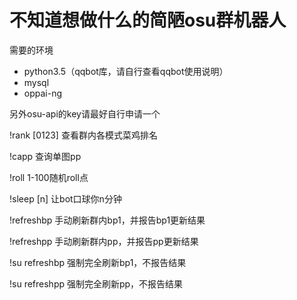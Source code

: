 # 不知道想做什么的简陋osu群机器人 #
需要的环境

- python3.5（qqbot库，请自行查看qqbot使用说明）
- mysql
- oppai-ng

另外osu-api的key请最好自行申请一个


!rank [0123] 查看群内各模式菜鸡排名

!capp 查询单图pp

!roll 1-100随机roll点

!sleep [n] 让bot口球你n分钟

!refreshbp 手动刷新群内bp1，并报告bp1更新结果

!refreshpp 手动刷新群内pp，并报告pp更新结果

!su refreshbp 强制完全刷新bp1，不报告结果

!su refreshpp 强制完全刷新pp，不报告结果
